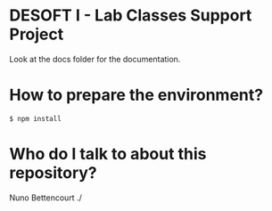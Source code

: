 # DESOFT I - Lab Classes Support Project

Look at the docs folder for the documentation.

# How to prepare the environment?

```shell
$ npm install
```

# Who do I talk to about this repository?

Nuno Bettencourt
./